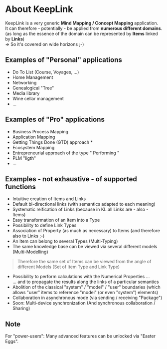 About KeepLink
==
KeepLink is a very generic __Mind Mapping / Concept Mapping__ application.    
It can therefore - potentially - be applied from __numerous different domains__.   
(as long as the essence of the domain can be represented by __Items__ linked by __Links__)   
=> So it's covered on wide horizons ;-)

Examples of "Personal" applications
-
* Do To List (Course, Voyages, ...)
* Home Management
* Networking
* Genealogical "Tree"
* Media library
* Wine cellar management
* ...

Examples of "Pro" applications
-
* Business Process Mapping
* Application Mapping
* Getting Things Done (GTD) approach *
* Ecosystem Mapping
* Entrepreneurial approach of the type " Performing " 
* PLM "ligth"
* ...

Examples - not exhaustive - of supported functions
-
* Intuitive creation of Items and Links
* Default bi-directional links (with semantics adapted to each meaning)
* Systematic reification of Links (because in KL all Links are - also - Items)
* Easy transformation of an Item into a Type
* Possibility to define Link Types
* Association of Property (as much as necessary) to Items (and therefore also to Links ;-)
* An Item can belong to several Types (Multi-Typing)
* The same knowledge base can be viewed via several different models (Multi-Modelling)
> Therefore the same set of Items can be viewed from the angle of different Models (Set of Item Type and Link Type)
* Possibility to perform calculations with the Numerical Properties ...   
... and to propagate the results along the links of a particular semantics
* Abolition of the classical "system" / "model" / "user" boundaries (which allows "user" items to reference "model" (or even "system") elements)
* Collaboration in asynchronous mode (via sending / receiving "Package")
* Soon: Multi-device synchronization (And synchronous collaboration / Sharing)

Note
-
For "power-users": Many advanced features can be unlocked via "Easter Eggs".

